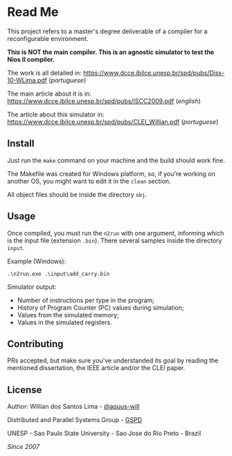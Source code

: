 # Read Me

This project refers to a master's degree deliverable of a compiler for a reconfigurable environment.

**This is NOT the main compiler. This is an agnostic simulator to test the Nios II compiler.**

The work is all detailed in: https://www.dcce.ibilce.unesp.br/spd/pubs/Diss-10-WLima.pdf (_portuguese_)

The main article about it is in: https://www.dcce.ibilce.unesp.br/spd/pubs/ISCC2009.pdf (_english_)

The article about this simulator in: https://www.dcce.ibilce.unesp.br/spd/pubs/CLEI_Willian.pdf (_portuguese_)

## Install

Just run the `make` command on your machine and the build should work fine.

The Makefile was created for Windows platform, so, if you're working on another OS, you might want to edit it in the `clean` section.

All object files should be inside the directory `obj`.

## Usage

Once compiled, you must run the `n2run` with one argument, informing which is the input file (extension `.bin`). There several samples inside the directory `input`.

Example (Windows):
````batch
.\n2run.exe .\input\add_carry.bin
````

Simulator output:
- Number of instructions per type in the program;
- History of Program Counter (PC) values during simulation;
- Values from the simulated memory;
- Values in the simulated registers.

## Contributing

PRs accepted, but make sure you've understanded its goal by reading the mentioned dissertation, the IEEE article and/or the CLEI paper.

## License

Author: Willian dos Santos Lima - [@aquus-will](https://github.com/aquus-will)

Distributed and Parallel Systems Group - [GSPD](https://www.dcce.ibilce.unesp.br/spd/pindex.php)

UNESP - Sao Paulo State University - Sao Jose do Rio Preto - Brazil

_Since 2007_

